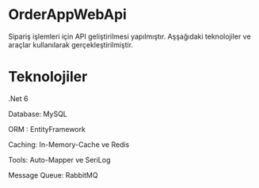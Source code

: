 # OrderAppWebApi

Sipariş işlemleri için API geliştirilmesi yapılmıştır. Aşşağıdaki teknolojiler ve araçlar kullanılarak gerçekleştirilmiştir.

# Teknolojiler 

.Net 6 

Database: MySQL

ORM : EntityFramework

Caching: In-Memory-Cache ve Redis

Tools: Auto-Mapper ve SeriLog

Message Queue: RabbitMQ
